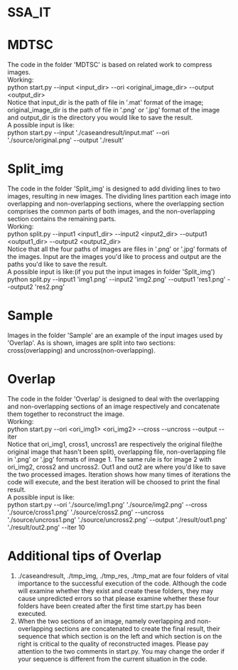# SSA_IT
# MDTSC
The code in the folder 'MDTSC' is based on related work to compress images.<br>
Working:<br>
    python start.py --input <input_dir> --ori <original_image_dir> --output <output_dir><br>
    Notice that input_dir is the path of file in '.mat' format of the image; original_image_dir is the path of file in '.png' or '.jpg' format of the image and output_dir is the directory you would like to save the result.<br>
    A possible input is like:<br>
        python start.py --input './caseandresult/input.mat' --ori './source/original.png' --output './result'

# Split_img
The code in the folder 'Split_img' is designed to add dividing lines to two images, resulting in new images. The dividing lines partition each image into overlapping and non-overlapping sections, where the overlapping section comprises the common parts of both images, and the non-overlapping section contains the remaining parts.<br>
Working:<br>
    python split.py --input1 <input1_dir> --input2 <input2_dir> --output1 <output1_dir> --output2 <output2_dir><br>
    Notice that all the four paths of images are files in '.png' or '.jpg' formats of the images. Input are the images you'd like to process and output are the paths you'd like to save the result.<br>
    A possible input is like:(if you put the input images in folder 'Split_img')<br>
        python split.py --input1 'img1.png' --input2 'img2.png' --output1 'res1.png' --output2 'res2.png'

# Sample
Images in the folder 'Sample' are an example of the input images used by 'Overlap'. As is shown, images are split into two sections: cross(overlapping) and uncross(non-overlapping).

# Overlap
The code in the folder 'Overlap' is designed to deal with the overlapping and non-overlapping sections of an image respectively and concatenate them together to reconstruct the image. <br>
Working:<br>
    python start.py --ori <ori_img1> <ori_img2> --cross <cross1> <cross2> --uncross <uncross1> <uncross2> --output <out1> <out2> --iter <iteration><br>
    Notice that ori_img1, cross1, uncross1 are respectively the original file(the original image that hasn't been split), overlapping file, non-overlapping file in '.png' or '.jpg' formats of image 1. The same rule is for image 2 with ori_img2, cross2 and uncross2. Out1 and out2 are where you'd like to save the two processed images. Iteration shows how many times of iterations the code will execute, and the best iteration will be choosed to print the final result.<br>
    A possible input is like:<br>
        python start.py --ori './source/img1.png' './source/img2.png' --cross './source/cross1.png' './source/cross2.png' --uncross './source/uncross1.png' './source/uncross2.png' --output './result/out1.png' './result/out2.png' --iter 10

# Additional tips of Overlap
1. ./caseandresult, ./tmp_img, ./tmp_res, ./tmp_mat are four folders of vital importance to the successful execution of the code. Although the code will examine whether they exist and create these folders, they may cause unpredicted errors so that please examine whether these four folders have been created after the first time start.py has been executed.
2. When the two sections of an image, namely overlapping and non-overlapping sections are concatenated to create the final result, their sequence that which section is on the left and which section is on the right is critical to the quality of reconstructed images. Please pay attention to the two comments in start.py. You may change the order if your sequence is different from the current situation in the code.
